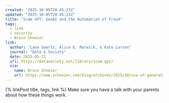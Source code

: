 ```yaml
---
created: "2025-10-05T20:45:23Z"
updated: "2025-10-05T20:45:23Z"
title: "Scam GPT: GenAI and the Automation of Fraud"
tags:
  - link
  - security
  - Bruce Shneier
link:
  author: "Lana Swartz, Alice E. Marwick, & Kate Larson"
  journal: "Data & Society"
  date: 2025-05-21
  url: https://datasociety.net/library/scam-gpt/
  via:
    name: Bruce Shneier
    url: https://www.schneier.com/blog/archives/2025/10/use-of-generative-ai-in-scams.html
---
```


{% linkPost title, tags, link %} Make sure you have a talk with your parents about how these things work.
